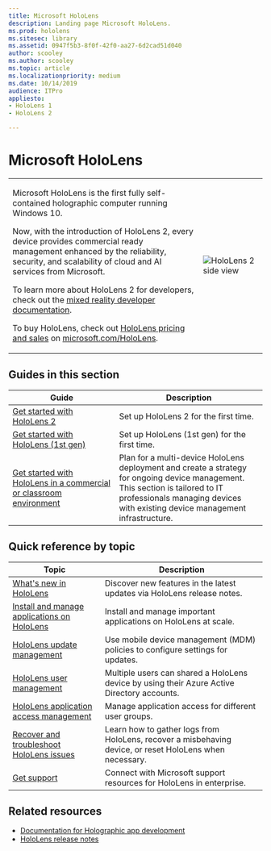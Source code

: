 ```yaml
---
title: Microsoft HoloLens
description: Landing page Microsoft HoloLens.
ms.prod: hololens
ms.sitesec: library
ms.assetid: 0947f5b3-8f0f-42f0-aa27-6d2cad51d040
author: scooley
ms.author: scooley
ms.topic: article
ms.localizationpriority: medium
ms.date: 10/14/2019
audience: ITPro
appliesto:
- HoloLens 1
- HoloLens 2

---
```


# Microsoft HoloLens

<table><tbody>
<tr><td style="border: 0px;width: 75%;valign= top">
<p>Microsoft HoloLens is the first fully self-contained holographic computer running Windows 10.</p>

<p>Now, with the introduction of HoloLens 2, every device provides commercial ready management enhanced by the reliability, security, and scalability of cloud and AI services from Microsoft.</p>

<p>To learn more about HoloLens 2 for developers, check out the <a href="https://docs.microsoft.com/windows/mixed-reality/">mixed reality developer documentation</a>.</p>

<p>To buy HoloLens, check out <a href="https://www.microsoft.com/hololens/buy">HoloLens pricing and sales</a> on <a href="https://www.microsoft.com/hololens">microsoft.com/HoloLens</a>.</p>
</td>

<td align="left" style="border: 0px"><img alt="HoloLens 2 side view" src="images/hololens2-side-render-xs.png"/></td></tr>
</tbody></table>

## Guides in this section

| Guide | Description |
| --- | --- |
| [Get started with HoloLens 2](hololens2-setup.md) | Set up HoloLens 2 for the first time.  |
| [Get started with HoloLens (1st gen)](hololens1-setup.md) | Set up HoloLens (1st gen) for the first time.  |
| [Get started with HoloLens in a commercial or classroom environment](hololens-requirements.md) | Plan for a multi-device HoloLens deployment and create a strategy for ongoing device management.</br>This section is tailored to IT professionals managing devices with existing device management infrastructure.  |

## Quick reference by topic

| Topic | Description |
| --- | --- |
| [What's new in HoloLens](hololens-whats-new.md) | Discover new features in the latest updates via HoloLens release notes. |
| [Install and manage applications on HoloLens](hololens-install-apps.md) | Install and manage important applications on HoloLens at scale.  |
| [HoloLens update management](hololens-updates.md) | Use mobile device management (MDM) policies to configure settings for updates. |
| [HoloLens user management](hololens-multiple-users.md) | Multiple users can shared a HoloLens device by using their Azure Active Directory accounts. |
| [HoloLens application access management](hololens-kiosk.md) | Manage application access for different user groups.  |
| [Recover and troubleshoot HoloLens issues](https://support.microsoft.com/products/hololens) |  Learn how to gather logs from HoloLens, recover a misbehaving device, or reset HoloLens when necessary.  |
| [Get support](https://support.microsoft.com/products/hololens) | Connect with Microsoft support resources for HoloLens in enterprise.  |

## Related resources

* [Documentation for Holographic app development](https://developer.microsoft.com/windows/mixed-reality/development)
* [HoloLens release notes](https://docs.microsoft.com/hololens/hololens-release-notes)
